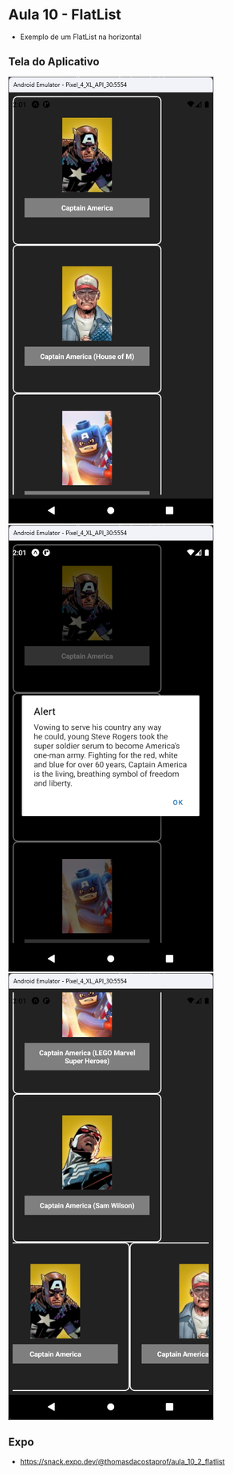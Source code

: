 # Aula 10 - FlatList

- Exemplo de um FlatList na horizontal

## Tela do Aplicativo

![Tela](screen1.png) ![Tela](screen2.png) ![Tela](screen3.png)

## Expo

- https://snack.expo.dev/@thomasdacostaprof/aula_10_2_flatlist
